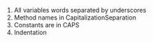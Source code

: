 1. All variables words separated by underscores
2. Method names in CapitalizationSeparation
3. Constants are in CAPS
4. Indentation